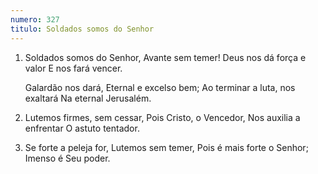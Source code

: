 ```yaml
---
numero: 327
titulo: Soldados somos do Senhor
---
```

1. Soldados somos do Senhor,
   Avante sem temer!
   Deus nos dá força e valor
   E nos fará vencer.

   Galardão nos dará,
   Eternal e excelso bem;
   Ao terminar a luta, nos exaltará
   Na eternal Jerusalém.

2. Lutemos firmes, sem cessar,
   Pois Cristo, o Vencedor,
   Nos auxilia a enfrentar
   O astuto tentador.

3. Se forte a peleja for,
   Lutemos sem temer,
   Pois é mais forte o Senhor;
   Imenso é Seu poder.
